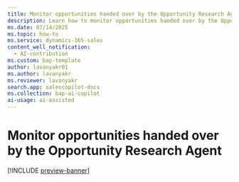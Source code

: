 ```yaml
---
title: Monitor opportunities handed over by the Opportunity Research Agent
description: Learn how to monitor opportunities handed over by the Opportunity Research Agent.
ms.date: 07/14/2025
ms.topic: how-to
ms.service: dynamics-365-sales
content_well_notification:
  - AI-contribution
ms.custom: bap-template
author: lavanyakr01
ms.author: lavanyakr
ms.reviewer: lavanyakr
search.app: salescopilot-docs
ms.collection: bap-ai-copilot
ai-usage: ai-assisted
---
```


# Monitor opportunities handed over by the Opportunity Research Agent

[!INCLUDE [preview-banner](~/../shared-content/shared/preview-includes/preview-banner.md)]


